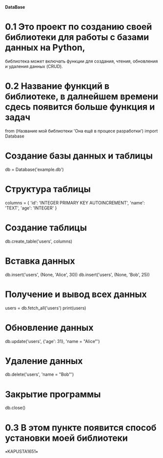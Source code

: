 **DataBase**



# 0.1 Это проект по созданию своей библиотеки для работы с базами данных на Python,
библиотека может включать функции для создания, чтения, обновления и удаления данных (CRUD).



# 0.2 Название функций в библиотеке, в далнейшем времени сдесь появится больше функция и задач

from (Название мой библиотеки 'Она ещё в процесе разработки') import Database

# Создание базы данных и таблицы
db = Database('example.db')

# Структура таблицы
columns = {
    'id': 'INTEGER PRIMARY KEY AUTOINCREMENT',
    'name': 'TEXT',
    'age': 'INTEGER'
}

# Создание таблицы
db.create_table('users', columns)

# Вставка данных
db.insert('users', (None, 'Alice', 30))
db.insert('users', (None, 'Bob', 25))

# Получение и вывод всех данных
users = db.fetch_all('users')
print(users)

# Обновление данных
db.update('users', {'age': 31}, 'name = "Alice"')

# Удаление данных
db.delete('users', 'name = "Bob"')

# Закрытие программы
db.close()



# 0.3 В этом пункте появится способ установки моей библиотеки

⭑KAPUSTA1651⭑
